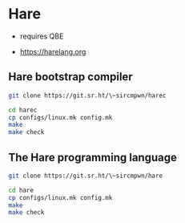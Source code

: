 # Hare

- requires QBE

- https://harelang.org

## Hare bootstrap compiler

```sh
git clone https://git.sr.ht/\~sircmpwn/harec

cd harec
cp configs/linux.mk config.mk
make
make check
```

## The Hare programming language

```sh
git clone https://git.sr.ht/\~sircmpwn/hare

cd hare
cp configs/linux.mk config.mk
make
make check
```
